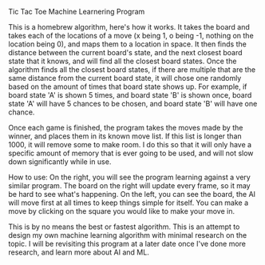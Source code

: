 Tic Tac Toe Machine Learnering Program

This is a homebrew algorithm, here's how it works. It takes the board and takes each of the locations of a move (x being 1, o being -1, nothing on the location being 0), and maps them to a location in space. It then finds the distance between the current board's state, and the next closest board state that it knows, and will find all the closest board states. Once the algorithm finds all the closest board states, if there are multiple that are the same distance from the current board state, it will chose one randomly based on the amount of times that board state shows up. For example, if board state 'A' is shown 5 times, and board state 'B' is shown once, board state 'A' will have 5 chances to be chosen, and board state 'B' will have one chance. 

Once each game is finished, the program takes the moves made by the winner, and places them in its known move list. If this list is longer than 1000, it will remove some to make room. I do this so that it will only have a specific amount of memory that is ever going to be used, and will not slow down significantly while in use. 

How to use:
  On the right, you will see the program learning against a very similar program. The board on the right will update every frame, so it may be hard to see what's happening. On the left, you can see the board, the AI will move first at all times to keep things simple for itself. You can make a move by clicking on the square you would like to make your move in. 







This is by no means the best or fastest algorithm. This is an attempt to design my own machine learning algorithm with minimal research on the topic. I will be revisiting this program at a later date once I've done more research, and learn more about AI and ML.


